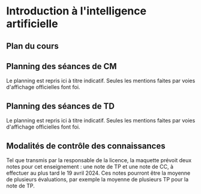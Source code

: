 # Introduction à l'intelligence artificielle

## Plan du cours

## Planning des séances de CM
Le planning est repris ici à titre indicatif. Seules les mentions faites par voies d'affichage officielles font foi.

## Planning des séances de TD
Le planning est repris ici à titre indicatif. Seules les mentions faites par voies d'affichage officielles font foi.

## Modalités de contrôle des connaissances
Tel que transmis par la responsable de la licence, la maquette prévoit deux notes pour cet enseignement : une note de TP et une note de CC, à effectuer au plus tard le 19 avril 2024. 
Ces notes pourront être la moyenne de plusieurs évaluations, par exemple la moyenne de plusieurs TP pour la note de TP.
